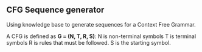 
CFG Sequence generator
----------------------------------

Using knowledge base to generate sequences for a Context Free Grammar.

A CFG is defined as __G = (N, T, R, S)__:
N is non-terminal symbols
T is terminal symbols
R is rules that must be followed.
S is the starting symbol.
